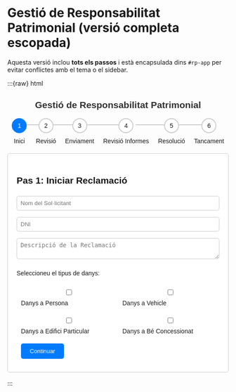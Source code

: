 # Gestió de Responsabilitat Patrimonial (versió completa escopada)

Aquesta versió inclou **tots els passos** i està encapsulada dins `#rp-app` per evitar conflictes
amb el tema o el sidebar.

:::{raw} html
<style>
  #rp-app { margin: 1rem 0; isolation: isolate; font-family: Arial, sans-serif; text-align: center; }
  #rp-app h1 { color: #333; }
  #rp-app .rp-progressbar{ display:flex; justify-content:space-between; list-style:none; padding:0; margin:0 0 20px; counter-reset: rp-step; }
  #rp-app .rp-progress-step{ flex-grow:1; position:relative; text-align:center; cursor:pointer; }
  #rp-app .rp-progress-step:before{ content: counter(rp-step); counter-increment: rp-step; width:30px; height:30px; border:2px solid #ccc;
     display:block; text-align:center; margin:0 auto 10px; border-radius:50%; line-height:30px; background:#fff; }
  #rp-app .rp-progress-step:after{ content:''; position:absolute; width:100%; height:2px; background:#ccc; top:14px; left:-50%; z-index:-1; }
  #rp-app .rp-progress-step:first-child:after{ content:none; }
  #rp-app .rp-progress-step.active:before, #rp-app .rp-progress-step.completed:before{ background:#007bff; border-color:#007bff; color:#fff; }
  #rp-app .rp-progress-step.completed:after{ background:#007bff; }
  #rp-app .rp-step-content{ display:none; padding:20px; margin-top:20px; background:#fff; border:1px solid #ccc; border-radius:5px; text-align:left; }
  #rp-app .rp-step-content.active{ display:block; }
  #rp-app .rp-btn{ padding:10px 20px; margin:10px; background:#007bff; color:#fff; border:0; border-radius:5px; cursor:pointer; }
  #rp-app .rp-btn:hover{ background:#0056b3; }
  #rp-app input, #rp-app select, #rp-app textarea{ width:100%; padding:8px; margin-top:5px; margin-bottom:10px; border:1px solid #ccc; border-radius:5px; }
  #rp-app .rp-hidden{ display:none; }
  #rp-app .rp-type-damage{ display:flex; justify-content:space-around; flex-wrap:wrap; margin-top:10px; }
  #rp-app .rp-type-damage > div{ flex:1; min-width:150px; margin:10px; }
  #rp-app .rp-damage-info{ text-align:left; }
  #rp-app .rp-checks{ display:flex; justify-content:space-around; flex-wrap:wrap; }
</style>

<section id="rp-app">
  <h1>Gestió de Responsabilitat Patrimonial</h1>

  <ul class="rp-progressbar">
    <li class="rp-progress-step active" data-step="1">Inici</li>
    <li class="rp-progress-step" data-step="2">Revisió</li>
    <li class="rp-progress-step" data-step="3">Enviament</li>
    <li class="rp-progress-step" data-step="4">Revisió Informes</li>
    <li class="rp-progress-step" data-step="5">Resolució</li>
    <li class="rp-progress-step" data-step="6">Tancament</li>
  </ul>

  <!-- PAS 1 -->
  <div class="rp-step-content active" data-step="1">
    <h2>Pas 1: Iniciar Reclamació</h2>
    <input type="text" id="rp-solicitant-nom" placeholder="Nom del Sol·licitant" required>
    <input type="text" id="rp-solicitant-dni" placeholder="DNI" required>
    <textarea id="rp-reclamacio-descripcio" placeholder="Descripció de la Reclamació" required></textarea>
    <p>Seleccioneu el tipus de danys:</p>
    <div class="rp-type-damage">
      <div>
        <input type="checkbox" id="rp-persona" value="persona">
        <label for="rp-persona">Danys a Persona</label>
        <div id="rp-persona-documents" class="rp-hidden rp-damage-info">
          <p>Aporteu els següents documents:</p>
          <input type="file" id="rp-informe-medico" required>
          <label for="rp-informe-medico">Informe Mèdic</label><br>
          <input type="file" id="rp-justificant-despeses" required>
          <label for="rp-justificant-despeses">Justificant de Despeses Mèdiques</label><br>
        </div>
      </div>
      <div>
        <input type="checkbox" id="rp-vehicle" value="vehicle">
        <label for="rp-vehicle">Danys a Vehicle</label>
        <div id="rp-vehicle-documents" class="rp-hidden rp-damage-info">
          <p>Aporteu la següent informació:</p>
          <label for="rp-vehicle_type">Tipus de Vehicle:</label>
          <input type="text" id="rp-vehicle_type" required><br>
          <label for="rp-vehicle_damage">Descripció dels Danys:</label>
          <textarea id="rp-vehicle_damage" required></textarea><br>
          <label for="rp-incident_location">Lloc de l'Incident:</label>
          <input type="text" id="rp-incident_location" required><br>
          <label for="rp-incident_time">Hora de l'Incident:</label>
          <input type="time" id="rp-incident_time" required><br>
        </div>
      </div>
      <div>
        <input type="checkbox" id="rp-edifici" value="edifici">
        <label for="rp-edifici">Danys a Edifici Particular</label>
        <div id="rp-edifici-documents" class="rp-hidden rp-damage-info">
          <p>Aporteu la següent informació:</p>
          <label for="rp-building_damage">Descripció dels Danys:</label>
          <textarea id="rp-building_damage" required></textarea><br>
          <label for="rp-building_location">Lloc de l'Incident:</label>
          <input type="text" id="rp-building_location" required><br>
          <label for="rp-building_photos">Fotos del Dany:</label>
          <input type="file" id="rp-building_photos" accept="image/*" multiple required><br>
        </div>
      </div>
      <div>
        <input type="checkbox" id="rp-be" value="be">
        <label for="rp-be">Danys a Bé Concessionat</label>
        <div id="rp-be-documents" class="rp-hidden rp-damage-info">
          <p>Aporteu la següent informació:</p>
          <label for="rp-concession_damage">Descripció dels Danys:</label>
          <textarea id="rp-concession_damage" required></textarea><br>
          <label for="rp-concession_location">Lloc de l'Incident:</label>
          <input type="text" id="rp-concession_location" required><br>
          <label for="rp-concession_photos">Fotos del Dany:</label>
          <input type="file" id="rp-concession_photos" accept="image/*" multiple required><br>
        </div>
      </div>
    </div>
    <button type="button" class="rp-btn" data-action="next">Continuar</button>
  </div>

  <!-- PAS 2 -->
  <div class="rp-step-content" data-step="2">
    <h2>Pas 2: Revisió del TAG</h2>
    <p>Aquesta reclamació requereix diversos informes. Si us plau, confirmeu que la documentació està completa:</p>
    <div class="rp-checks">
      <div><input type="checkbox" id="rp-doc_persona"><label for="rp-doc_persona">Documentació Danys a Persona Completa</label></div>
      <div><input type="checkbox" id="rp-doc_vehicle"><label for="rp-doc_vehicle">Documentació Danys a Vehicle Completa</label></div>
      <div><input type="checkbox" id="rp-doc_edifici"><label for="rp-doc_edifici">Documentació Danys a Edifici Completa</label></div>
      <div><input type="checkbox" id="rp-doc_be"><label for="rp-doc_be">Documentació Danys a Bé Concessionat Completa</label></div>
    </div>
    <button type="button" class="rp-btn" data-action="next">Continuar</button>
  </div>

  <!-- PAS 3 -->
  <div class="rp-step-content" data-step="3">
    <h2>Pas 3: Enviament als Rols</h2>
    <ul id="rp-rols-list"></ul>
    <button type="button" class="rp-btn" data-action="next">Continuar</button>
  </div>

  <!-- PAS 4 -->
  <div class="rp-step-content" data-step="4">
    <h2>Pas 4: Recepció dels Informes</h2>
    <select id="rp-rol-select">
      <option value="">Seleccioneu un rol</option>
      <option value="tag">TAG</option>
      <option value="policia">Policia</option>
      <option value="tecnic_vehicles">Tècnic de Vehicles</option>
      <option value="arquitecte">Arquitecte</option>
      <option value="brigada">Brigada Municipal</option>
      <option value="concessionaria">Concessionària</option>
    </select>
    <div id="rp-rol-tasks" class="rp-hidden"></div>
    <button type="button" class="rp-btn" data-action="next">Continuar</button>
  </div>

  <!-- PAS 5 -->
  <div class="rp-step-content" data-step="5">
    <h2>Pas 5: Resolució</h2>
    <select id="rp-resolucio"><option value="favorable">Favorable</option><option value="desfavorable">Desfavorable</option></select>
    <textarea id="rp-resum" placeholder="Resum de la reclamació i la resolució"></textarea>
    <button type="button" class="rp-btn" data-action="gen">Enviar Resolució</button>
  </div>

  <!-- PAS 6 -->
  <div class="rp-step-content" data-step="6">
    <h2>Pas 6: Tancament</h2>
    <div id="rp-final"></div>
    <button type="button" class="rp-btn" data-action="reset">Nova Reclamació</button>
  </div>
</section>

<script>
(function(){
  const app=document.getElementById('rp-app'); if(!app) return;
  let currentStep=1; let informesRebuts=[];
  const $=(s)=>app.querySelector(s); const $$=(s)=>app.querySelectorAll(s);

  function showStep(s){$$('.rp-progress-step').forEach(e=>e.classList.remove('active','completed'));
    $$('.rp-step-content').forEach(e=>e.classList.remove('active'));
    const p=app.querySelector('.rp-progress-step[data-step="'+s+'"]'); const c=app.querySelector('.rp-step-content[data-step="'+s+'"]');
    if(p) p.classList.add('active'); if(c) c.classList.add('active');
    for(let i=1;i<s;i++){const pi=app.querySelector('.rp-progress-step[data-step="'+i+'"]'); if(pi) pi.classList.add('completed');}
    currentStep=s;}
  function nextStep(){if(currentStep<6){showStep(currentStep+1); if(currentStep===3)updateRolsList(); if(currentStep===4)updateInformesList();}}
  function updateRolsList(){const sel=$$('.rp-type-damage input:checked'); const list=$('#rp-rols-list'); list.innerHTML='';
    sel.forEach(t=>{let rols=''; if(t.value==='persona')rols='Policia';
      if(t.value==='vehicle')rols='Policia, Tècnic de Vehicles';
      if(t.value==='edifici')rols='Policia, Arquitecte, Brigada Municipal';
      if(t.value==='be')rols='Policia, Concessionària, Brigada Municipal';
      rols.split(', ').forEach(r=>{const li=document.createElement('li'); li.textContent=`${r} (per a ${t.labels[0].innerText})`; list.appendChild(li);});});}
  function updateInformesList(){}
  function showRoleTasks(){}
  function generateResolution(){const nom=$('#rp-solicitant-nom').value; const dni=$('#rp-solicitant-dni').value; const desc=$('#rp-reclamacio-descripcio').value;
    informesRebuts=Array.from($$('.rp-informe-check:checked')).map(i=>i.value);
    $('#rp-final').innerHTML=`<h3>Resolució</h3><p><strong>Reclamant:</strong> ${nom} (DNI: ${dni})</p><p><strong>Descripció:</strong> ${desc}</p>`;
    nextStep();}
  function resetProcess(){showStep(1);}
  app.addEventListener('click',e=>{const a=e.target.closest('[data-action]'); if(a&&a.dataset.action==='next')nextStep();
    if(a&&a.dataset.action==='gen')generateResolution(); if(a&&a.dataset.action==='reset')resetProcess();});
  showStep(1);
})();
</script>
:::
